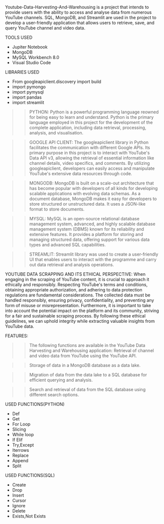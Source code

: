 Youtube-Data-Harvesting-And-Warehousing is a project that intends to provide users with the ability to access and analyse data from numerous YouTube channels. SQL, MongoDB, and Streamlit are used in the project to develop a user-friendly application that allows users to retrieve, save, and query YouTube channel and video data.

TOOLS USED
* Jupiter Notebook
* MongoDB
* MySQL Workbench 8.0 
* Visual Studio Code

LIBRARIES USED
* From googleapiclient.discovery import build
* import pymongo
* import pymysql
* import pandas
* import streamlit

>> PYTHON: Python is a powerful programming language reowned for being easy to learn and understand. Python is the primary language employed in this project for the development of the 
   complete application, including data retrieval, processing, analysis, and visualisation.

>> GOOGLE API CLIENT: The googleapiclient library in Python facilitates the communication with different Google APIs. Its primary purpose in this project is to interact with YouTube's 
   Data API v3, allowing the retrieval of essential information like channel details, video specifics, and comments. By utilizing googleapiclient, developers can easily access and 
   manipulate YouTube's extensive data resources through code.

>> MONGODB: MongoDB is built on a scale-out architecture that has become popular with developers of all kinds for developing scalable applications with evolving data schemas. As a 
   document database, MongoDB makes it easy for developers to store structured or unstructured data. It uses a JSON-like format to store documents.

>> MYSQL: MySQL is an open-source relational database management system, advanced, and highly scalable database management system (DBMS) known for its reliability and extensive features. 
   It provides a platform for storing and managing structured data, offering support for various data types and advanced SQL capabilities.

>> STREAMLIT: Streamlit library was used to create a user-friendly UI that enables users to interact with the programme and carry out data retrieval and analysis operations.


   YOUTUBE DATA SCRAPPING AND ITS ETHICAL PERSPECTIVE: When engaging in the scraping of YouTube content, it is crucial to approach it ethically and responsibly. Respecting YouTube's 
   terms and conditions, obtaining appropriate authorization, and adhering to data protection regulations are fundamental considerations. The collected data must be handled responsibly, 
   ensuring privacy, confidentiality, and preventing any form of misuse or misrepresentation. Furthermore, it is important to take into account the potential impact on the platform and 
   its community, striving for a fair and sustainable scraping process. By following these ethical guidelines, we can uphold integrity while extracting valuable insights from YouTube 
   data.

   FEATURES: 

>> The following functions are available in the YouTube Data Harvesting and Warehousing application: Retrieval of channel and video data from YouTube using the YouTube API.

>> Storage of data in a MongoDB database as a data lake.

>> Migration of data from the data lake to a SQL database for efficient querying and analysis.

>> Search and retrieval of data from the SQL database using different search options.


   USED FUNCTIONS(PYTHON)

   * Def
   * Get
   * For Loop                           
   * Slicing
   * While loop
   * If Elif
   * Try,Except
   * Iterrows
   * Replace
   * Append
   * Split

  USED FUNCTIONS(SQL)
  * Create
  * Drop
  * Insert
  * Cursor
  * Ignore
  * Delete
  * Exists,Not Exists
  



